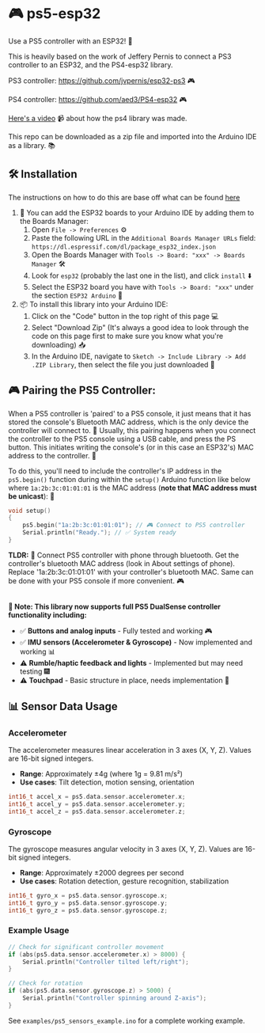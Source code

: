 # 🎮 ps5-esp32
Use a PS5 controller with an ESP32! 🚀

This is heavily based on the work of Jeffery Pernis to connect a PS3 controller to an ESP32, and the PS4-esp32 library. 

PS3 controller: https://github.com/jvpernis/esp32-ps3 🎮

PS4 controller: https://github.com/aed3/PS4-esp32 🎮

[Here's a video](https://youtu.be/BmlKBs27pgE) 📹 about how the ps4 library was made.

This repo can be downloaded as a zip file and imported into the Arduino IDE as a library. 📚

## 🛠️ Installation
The instructions on how to do this are base off what can be found [here](https://github.com/jvpernis/esp32-ps3/issues/3#issuecomment-517141523)
1. 📲 You can add the ESP32 boards to your Arduino IDE by adding them to the Boards Manager:
    1. Open `File -> Preferences` ⚙️
    1. Paste the following URL in the `Additional Boards Manager URLs` field:
    `https://dl.espressif.com/dl/package_esp32_index.json`
    1. Open the Boards Manager with `Tools -> Board: "xxx" -> Boards Manager` 🛠️
    1. Look for `esp32` (probably the last one in the list), and click `install` ⬇️
    1. Select the ESP32 board you have with `Tools -> Board: "xxx"` under the section `ESP32 Arduino` 🎯
1. 📦 To install this library into your Arduino IDE:
    1. Click on the "Code" button in the top right of this page 💻
    1. Select "Download Zip" (It's always a good idea to look through the code on this page first to make sure you know what you're downloading) 📥
    1. In the Arduino IDE, navigate to `Sketch -> Include Library -> Add .ZIP Library`, then select the file you just downloaded 📂


## 🎮 Pairing the PS5 Controller:
When a PS5 controller is 'paired' to a PS5 console, it just means that it has stored the console's Bluetooth MAC address, which is the only device the controller will connect to. 📡 Usually, this pairing happens when you connect the controller to the PS5 console using a USB cable, and press the PS button. This initiates writing the console's (or in this case an ESP32's) MAC address to the controller. 🔗

To do this, you'll need to include the controller's IP address in the ```ps5.begin()``` function during within the ```setup()``` Arduino function like below where ```1a:2b:3c:01:01:01``` is the MAC address (**note that MAC address must be unicast**): 📱
```cpp
void setup()
{
    ps5.begin("1a:2b:3c:01:01:01"); // 🎮 Connect to PS5 controller
    Serial.println("Ready."); // ✅ System ready
}
```

**TLDR:** 📱 Connect PS5 controller with phone through bluetooth. Get the controller's bluetooth MAC address (look in About settings of phone). Replace '1a:2b:3c:01:01:01' with your controller's bluetooth MAC. Same can be done with your PS5 console if more convenient. 🎮
##
**📝 Note: This library now supports full PS5 DualSense controller functionality including:**
- ✅ **Buttons and analog inputs** - Fully tested and working 🎮
- ✅ **IMU sensors (Accelerometer & Gyroscope)** - Now implemented and working 📊
- ⚠️ **Rumble/haptic feedback and lights** - Implemented but may need testing 🎆
- ⚠️ **Touchpad** - Basic structure in place, needs implementation 📱

## 📊 Sensor Data Usage

### Accelerometer
The accelerometer measures linear acceleration in 3 axes (X, Y, Z). Values are 16-bit signed integers.
- **Range**: Approximately ±4g (where 1g = 9.81 m/s²)
- **Use cases**: Tilt detection, motion sensing, orientation

```cpp
int16_t accel_x = ps5.data.sensor.accelerometer.x;
int16_t accel_y = ps5.data.sensor.accelerometer.y;
int16_t accel_z = ps5.data.sensor.accelerometer.z;
```

### Gyroscope
The gyroscope measures angular velocity in 3 axes (X, Y, Z). Values are 16-bit signed integers.
- **Range**: Approximately ±2000 degrees per second
- **Use cases**: Rotation detection, gesture recognition, stabilization

```cpp
int16_t gyro_x = ps5.data.sensor.gyroscope.x;
int16_t gyro_y = ps5.data.sensor.gyroscope.y;
int16_t gyro_z = ps5.data.sensor.gyroscope.z;
```

### Example Usage
```cpp
// Check for significant controller movement
if (abs(ps5.data.sensor.accelerometer.x) > 8000) {
    Serial.println("Controller tilted left/right");
}

// Check for rotation
if (abs(ps5.data.sensor.gyroscope.z) > 5000) {
    Serial.println("Controller spinning around Z-axis");
}
```

See `examples/ps5_sensors_example.ino` for a complete working example.
